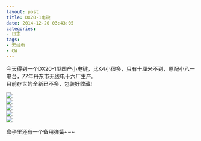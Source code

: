 ```yaml
---
layout: post
title: DX20-1电键
date: 2014-12-20 03:43:05
categories:
- 日志
tags:
- 无线电
- CW
---
```


今天得到一个DX20-1型国产小电键，比K4小很多，只有十厘米不到，原配小八一电台，77年丹东市无线电十六厂生产。    
目前存世的全新已不多，包装好收藏!    

![](https://github.com/bh3nvn/bh3nvn.github.io/raw/master/image/2014-12-20-01.jpg)    
![](https://github.com/bh3nvn/bh3nvn.github.io/raw/master/image/2014-12-20-02.jpg)    
![](https://github.com/bh3nvn/bh3nvn.github.io/raw/master/image/2014-12-20-03.jpg)    
![](https://github.com/bh3nvn/bh3nvn.github.io/raw/master/image/2014-12-20-04.jpg)    
![](https://github.com/bh3nvn/bh3nvn.github.io/raw/master/image/2014-12-20-05.jpg)    


盒子里还有一个备用弹簧~~~
